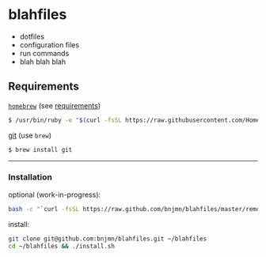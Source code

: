 # blahfiles

- dotfiles
- configuration files
- run commands
- blah blah blah

<!--
![](https://media.giphy.com/media/iW8tsoJWcfPc4/giphy.gif)
-->


## Requirements

[`homebrew`][homebrew] (see [requirements][brew-reqs])

```bash
$ /usr/bin/ruby -e "$(curl -fsSL https://raw.githubusercontent.com/Homebrew/install/master/install)"
```

[git][git-homepage] (use `brew`)
```bash
$ brew install git
```

---

### Installation

optional (work-in-progress):

```bash
bash -c "`curl -fsSL https://raw.github.com/bnjmn/blahfiles/master/remote-setup.sh`"
```

install:

```bash
git clone git@github.com:bnjmn/blahfiles.git ~/blahfiles
cd ~/blahfiles && ./install.sh
```

[homebrew]: https://brew.sh/
[brew-reqs]: https://docs.brew.sh/Installation#requirements 
[git-homepage]: https://git-scm.com/